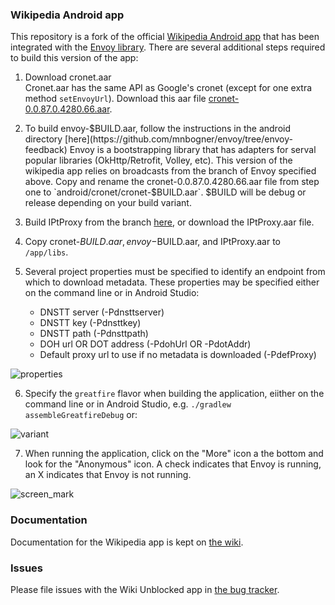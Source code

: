 ### Wikipedia Android app

This repository is a fork of the official [Wikipedia Android app](https://play.google.com/store/apps/details?id=org.wikipedia) that has been integrated with the [Envoy library](https://github.com/greatfire/envoy).  There are several additional steps required to build this version of the app:

1. Download cronet.aar  
   Cronet.aar has the same API as Google's cronet (except for one extra method `setEnvoyUrl`).
   Download this aar file [cronet-0.0.87.0.4280.66.aar](https://repo1.maven.org/maven2/info/guardianproject/envoy/cronet/0.0.87.0.4280.66/cronet-0.0.87.0.4280.66.aar).

2. To build envoy-$BUILD.aar, follow the instructions in the android directory [here](https://github.com/mnbogner/envoy/tree/envoy-feedback)
   Envoy is a bootstrapping library that has adapters for serval popular libraries (OkHttp/Retrofit, Volley, etc).
   This version of the wikipedia app relies on broadcasts from the branch of Envoy specified above.
   Copy and rename the cronet-0.0.87.0.4280.66.aar file from step one to `android/cronet/cronet-$BUILD.aar`.
   $BUILD will be debug or release depending on your build variant.
   
3. Build IPtProxy from the branch [here](https://gitlab.com/stevenmcdonald/IPtProxy/-/tree/dnstt-client), or download the IPtProxy.aar file.

4. Copy cronet-$BUILD.aar, envoy-$BUILD.aar, and IPtProxy.aar to `/app/libs`.

5. Several project properties must be specified to identify an endpoint from which to download metadata.  These properties may be specified either on the command line or in Android Studio:
   - DNSTT server (-Pdnsttserver)
   - DNSTT key (-Pdnsttkey)
   - DNSTT path (-Pdnsttpath)
   - DOH url OR DOT address (-PdohUrl OR -PdotAddr)
   - Default proxy url to use if no metadata is downloaded (-PdefProxy)

![properties](https://user-images.githubusercontent.com/6945405/173699019-d023331e-9217-49b6-a88b-ca8afa40ce2a.png)

6. Specify the `greatfire` flavor when building the application, eiither on the command line or in Android Studio, e.g. `./gradlew assembleGreatfireDebug` or:

![variant](https://user-images.githubusercontent.com/6945405/173699837-5108cc88-4fe1-4165-9961-1d600e0f681c.png)

7. When running the application, click on the "More" icon a the bottom and look for the "Anonymous" icon.  A check indicates that Envoy is running, an X indicates that Envoy is not running.

![screen_mark](https://user-images.githubusercontent.com/6945405/173699843-3c9a50fd-3936-49ef-95f0-eb39dedea2bd.png)

### Documentation

Documentation for the Wikipedia app is kept on [the wiki](https://www.mediawiki.org/wiki/Wikimedia_Apps/Team/Android/App_hacking).

### Issues

Please file issues with the Wiki Unblocked app in [the bug tracker](https://github.com/greatfire/apps-android-wikipedia-envoy/issues).
